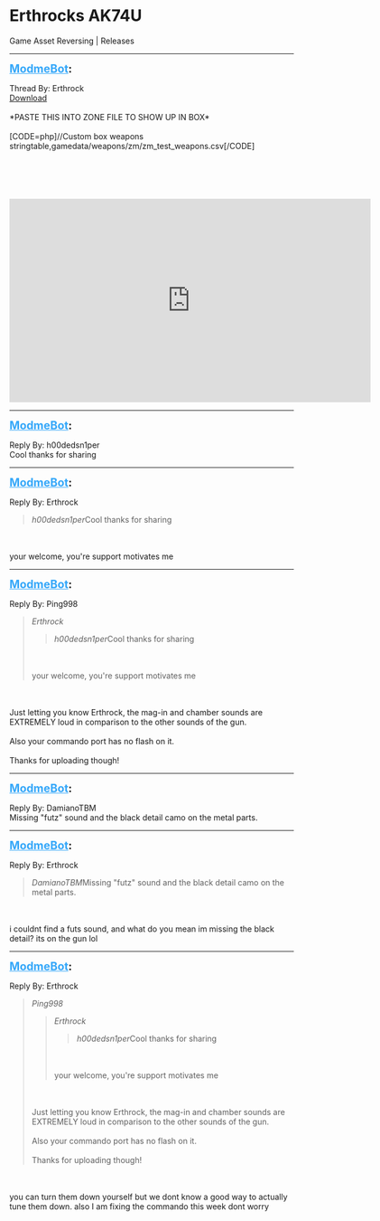 # Erthrocks AK74U
Game Asset Reversing | Releases

---
<strong style="font-size: 1.4em;"><span style="text-decoration: underline;text-decoration-color: #34a7f9;"><span style="color:#34a7f9;">ModmeBot</span></span>:</strong>

<p>Thread By: Erthrock<br /><a href="http://adf.ly/1h6PWm">Download</a><br /><br />*PASTE THIS INTO ZONE FILE TO SHOW UP IN BOX*<br /><br />[CODE=php]//Custom box weapons stringtable,gamedata/weapons/zm/zm_test_weapons.csv[/CODE]<br /><br /><br /><br /><br /><br /><iframe type="text/html" width="640" height="360" src="https://www.youtube.com/embed/BlBmgRTeK8g" frameborder="0"></iframe></p>

---
<strong style="font-size: 1.4em;"><span style="text-decoration: underline;text-decoration-color: #34a7f9;"><span style="color:#34a7f9;">ModmeBot</span></span>:</strong>

<p>Reply By: h00dedsn1per<br />Cool thanks for sharing</p>

---
<strong style="font-size: 1.4em;"><span style="text-decoration: underline;text-decoration-color: #34a7f9;"><span style="color:#34a7f9;">ModmeBot</span></span>:</strong>

<p>Reply By: Erthrock<br /><blockquote><em>h00dedsn1per</em>Cool thanks for sharing</blockquote><br /><br />your welcome, you&#39;re support motivates me</p>

---
<strong style="font-size: 1.4em;"><span style="text-decoration: underline;text-decoration-color: #34a7f9;"><span style="color:#34a7f9;">ModmeBot</span></span>:</strong>

<p>Reply By: Ping998<br /><blockquote><em>Erthrock</em><blockquote><em>h00dedsn1per</em>Cool thanks for sharing</blockquote><br /><br />your welcome, you&#39;re support motivates me</blockquote><br /><br />Just letting you know Erthrock, the mag-in and chamber sounds are EXTREMELY loud in comparison to the other sounds of the gun.<br /><br />Also your commando port has no flash on it.<br /><br />Thanks for uploading though!</p>

---
<strong style="font-size: 1.4em;"><span style="text-decoration: underline;text-decoration-color: #34a7f9;"><span style="color:#34a7f9;">ModmeBot</span></span>:</strong>

<p>Reply By: DamianoTBM<br />Missing &quot;futz&quot; sound and the black detail camo on the metal parts.</p>

---
<strong style="font-size: 1.4em;"><span style="text-decoration: underline;text-decoration-color: #34a7f9;"><span style="color:#34a7f9;">ModmeBot</span></span>:</strong>

<p>Reply By: Erthrock<br /><blockquote><em>DamianoTBM</em>Missing &quot;futz&quot; sound and the black detail camo on the metal parts.</blockquote><br /><br />i couldnt find a futs sound, and what do you mean im missing the black detail? its on the gun lol</p>

---
<strong style="font-size: 1.4em;"><span style="text-decoration: underline;text-decoration-color: #34a7f9;"><span style="color:#34a7f9;">ModmeBot</span></span>:</strong>

<p>Reply By: Erthrock<br /><blockquote><em>Ping998</em><blockquote><em>Erthrock</em><blockquote><em>h00dedsn1per</em>Cool thanks for sharing</blockquote><br /><br />your welcome, you&#39;re support motivates me</blockquote><br /><br />Just letting you know Erthrock, the mag-in and chamber sounds are EXTREMELY loud in comparison to the other sounds of the gun.<br /><br />Also your commando port has no flash on it.<br /><br />Thanks for uploading though!</blockquote><br /><br />you can turn them down yourself but we dont know a good way to actually tune them down. also I am fixing the commando this week dont worry</p>

